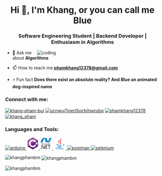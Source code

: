 <h1 align="center">Hi 👋, I'm Khang, or you can call me Blue</h1>
<h3 align="center">Software Engineering Student | Backend Developer | Enthusiasm in Algorithms</h3>
<img align="right" alt="coding" width="400" src="https://www.reddit.com/r/memes/comments/jn7nhz/y_coding_so_hard/">

- 💬 Ask me about **Algorithms**

- 📫 How to reach me **phamkhang12378@gmail.com**

- ⚡ Fun fact **Does there exist an absolute reality? And Blue an animated dog-inspired name**

<h3 align="left">Connect with me:</h3>
<p align="left">
<a href="https://linkedin.com/in/khang-pham-bui" target="blank"><img align="center" src="https://raw.githubusercontent.com/rahuldkjain/github-profile-readme-generator/master/src/images/icons/Social/linked-in-alt.svg" alt="khang-pham-bui" height="30" width="40" /></a>
<a href="https://www.youtube.com/c/ucnwuj7joerl5oirb0sprubq" target="blank"><img align="center" src="https://raw.githubusercontent.com/rahuldkjain/github-profile-readme-generator/master/src/images/icons/Social/youtube.svg" alt="ucnwuj7joerl5oirb0sprubq" height="30" width="40" /></a>
<a href="https://www.hackerrank.com/phamkhang12378" target="blank"><img align="center" src="https://raw.githubusercontent.com/rahuldkjain/github-profile-readme-generator/master/src/images/icons/Social/hackerrank.svg" alt="phamkhang12378" height="30" width="40" /></a>
<a href="https://www.leetcode.com/khang_pham" target="blank"><img align="center" src="https://raw.githubusercontent.com/rahuldkjain/github-profile-readme-generator/master/src/images/icons/Social/leet-code.svg" alt="khang_pham" height="30" width="40" /></a>
</p>

<h3 align="left">Languages and Tools:</h3>
<p align="left"> <a href="https://www.arduino.cc/" target="_blank" rel="noreferrer"> <img src="https://cdn.worldvectorlogo.com/logos/arduino-1.svg" alt="arduino" width="40" height="40"/> </a> <a href="https://www.w3schools.com/cs/" target="_blank" rel="noreferrer"> <img src="https://raw.githubusercontent.com/devicons/devicon/master/icons/csharp/csharp-original.svg" alt="csharp" width="40" height="40"/> </a> <a href="https://dotnet.microsoft.com/" target="_blank" rel="noreferrer"> <img src="https://raw.githubusercontent.com/devicons/devicon/master/icons/dot-net/dot-net-original-wordmark.svg" alt="dotnet" width="40" height="40"/> </a> <a href="https://www.java.com" target="_blank" rel="noreferrer"> <img src="https://raw.githubusercontent.com/devicons/devicon/master/icons/java/java-original.svg" alt="java" width="40" height="40"/> </a> <a href="https://postman.com" target="_blank" rel="noreferrer"> <img src="https://www.vectorlogo.zone/logos/getpostman/getpostman-icon.svg" alt="postman" width="40" height="40"/> </a> <a href="https://www.selenium.dev" target="_blank" rel="noreferrer"> <img src="https://raw.githubusercontent.com/detain/svg-logos/780f25886640cef088af994181646db2f6b1a3f8/svg/selenium-logo.svg" alt="selenium" width="40" height="40"/> </a> </p>

<p><img align="left" src="https://github-readme-stats.vercel.app/api/top-langs?username=khangphambm&show_icons=true&locale=en&layout=compact" alt="khangphambm" /></p>

<p>&nbsp;<img align="center" src="https://github-readme-stats.vercel.app/api?username=khangphambm&show_icons=true&locale=en" alt="khangphambm" /></p>

<p><img align="center" src="https://github-readme-streak-stats.herokuapp.com/?user=khangphambm&" alt="khangphambm" /></p>
